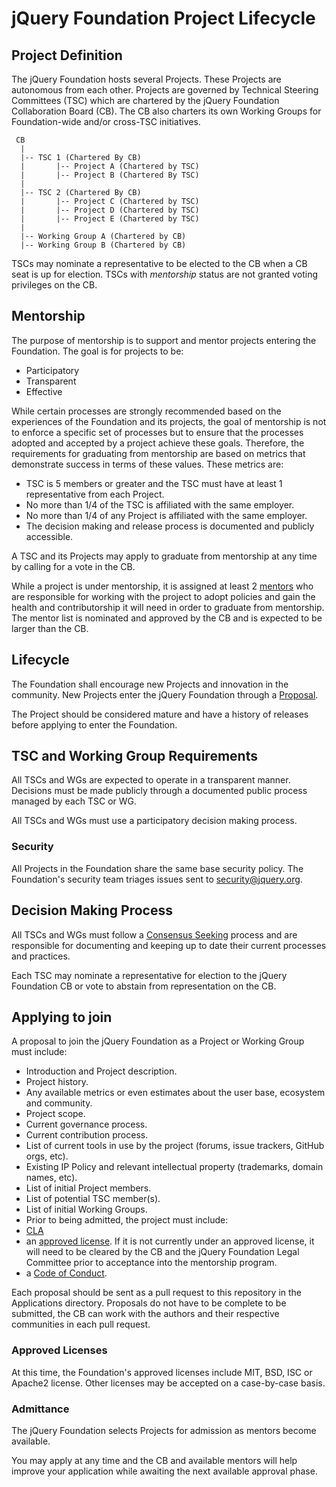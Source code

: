 # jQuery Foundation Project Lifecycle

## Project Definition

The jQuery Foundation hosts several Projects. These Projects are autonomous from
each other. Projects are governed by Technical Steering Committees (TSC) which
are chartered by the jQuery Foundation Collaboration Board (CB). The CB also
charters its own Working Groups for Foundation-wide and/or cross-TSC
initiatives.

```
 CB
  |
  |-- TSC 1 (Chartered By CB)
  |       |-- Project A (Chartered by TSC)
  |       |-- Project B (Chartered By TSC)
  |
  |-- TSC 2 (Chartered By CB)
  |       |-- Project C (Chartered by TSC)
  |       |-- Project D (Chartered by TSC)
  |       |-- Project E (Chartered by TSC)
  |
  |-- Working Group A (Chartered by CB)
  |-- Working Group B (Chartered by CB)
```

TSCs may nominate a representative to be elected to the CB when a CB seat is up
for election. TSCs with *mentorship* status are not granted voting privileges on
the CB.

## Mentorship

The purpose of mentorship is to support and mentor projects entering the
Foundation. The goal is for projects to be:

* Participatory
* Transparent
* Effective

While certain processes are strongly recommended based on the experiences of the
Foundation and its projects, the goal of mentorship is not to enforce a specific
set of processes but to ensure that the processes adopted and accepted by a
project achieve these goals. Therefore, the requirements for graduating from
mentorship are based on metrics that demonstrate success in terms of these
values. These metrics are:

* TSC is 5 members or greater and the TSC must have at least 1 representative
from each Project.
* No more than 1/4 of the TSC is affiliated with the same employer.
* No more than 1/4 of any Project is affiliated with the same employer.
* The decision making and release process is documented and publicly accessible.

A TSC and its Projects may apply to graduate from mentorship at any time by
calling for a vote in the CB.

While a project is under mentorship, it is assigned at least 2 [mentors][] who
are responsible for working with the project to adopt policies and gain the
health and contributorship it will need in order to graduate from mentorship.
The mentor list is nominated and approved by the CB and is expected to be larger
than the CB.

## Lifecycle

The Foundation shall encourage new Projects and innovation in the community. New
Projects enter the jQuery Foundation through a [Proposal][].

The Project should be considered mature and have a history of releases before
applying to enter the Foundation.

## TSC and Working Group Requirements

All TSCs and WGs are expected to operate in a transparent manner. Decisions must
be made publicly through a documented public process managed by each TSC or WG.

All TSCs and WGs must use a participatory decision making process.

### Security

All Projects in the Foundation share the same base security policy. The
Foundation's security team triages issues sent to security@jquery.org.

## Decision Making Process

All TSCs and WGs must follow a [Consensus Seeking][] process and are responsible
for documenting and keeping up to date their current processes and practices.

Each TSC may nominate a representative for election to the jQuery Foundation CB
or vote to abstain from representation on the CB.

## Applying to join

A proposal to join the jQuery Foundation as a Project or Working Group must
include:

* Introduction and Project description.
* Project history.
* Any available metrics or even estimates about the user base, ecosystem
and community.
* Project scope.
* Current governance process.
* Current contribution process.
* List of current tools in use by the project (forums, issue trackers,
  GitHub orgs, etc).
* Existing IP Policy and relevant intellectual property (trademarks,
  domain names, etc).
* List of initial Project members.
* List of potential TSC member(s).
* List of initial Working Groups.
* Prior to being admitted, the project must include:
 * [CLA][]
 * an [approved license][]. If it is not currently under an approved license, it
 will need to be cleared by the CB and the jQuery Foundation Legal Committee
 prior to acceptance into the mentorship program.
 * a [Code of Conduct][].

Each proposal should be sent as a pull request to this repository in the
Applications directory. Proposals do not have to be complete to be submitted,
the CB can work with the authors and their respective communities in each pull
request.

### Approved Licenses

At this time, the Foundation's approved licenses include MIT, BSD, ISC or
Apache2 license. Other licenses may be accepted on a case-by-case basis.

### Admittance

The jQuery Foundation selects Projects for admission as mentors become
available.

You may apply at any time and the CB and available mentors will help improve
your application while awaiting the next available approval phase.

[mentors]:https://github.com/jquery-foundation/CB/blob/master/README.md#mentors
[Proposal]: #applying-to-join
[Consensus Seeking]: https://en.wikipedia.org/wiki/Consensus-seeking_decision-making
[CLA]: https://contribute.jquery.org/CLA/
[approved license]: #approved-licenses
[Code of Conduct]: https://jquery.org/conduct/
